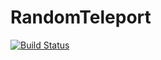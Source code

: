 RandomTeleport
=====================

[![Build Status](http://ci.connorlinfoot.com:8080/buildStatus/icon?job=RandomTeleport)](http://ci.connorlinfoot.com:8080/job/RandomTeleport/)

